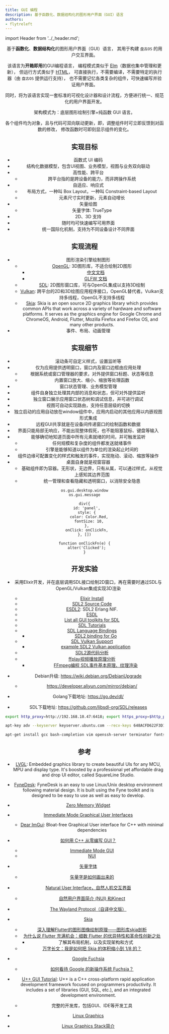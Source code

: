 ```yaml
---
title: GUI 编程
description: 基于函数化、数据结构化的图形用户界面（GUI）语言
authors:
- flytreleft
---
```


import Header from '../_header.md';

<Header />


基于**函数化**、**数据结构化**的图形用户界面（GUI）语言，
其用于构建 `盘古OS` 的用户交互界面。

该语言为**开箱即用**的GUI编程语言，
编程模式类似于 [Elm](https://elm-lang.org/)（数据也集中管理和更新），
但运行方式类似于 [HTML](https://en.wikipedia.org/wiki/HTML)，
可直接执行，不需要编译，不需要特定的执行器（由 `盘古OS` 提供运行支持），
也不需要记忆各类复杂的组件，可快速编写并验证用户界面。

同时，将为该语言实现一套标准的可视化设计器和设计流程，方便进行统一、规范化的用户界面开发。

架构模式为：底层图形绘制引擎+纯函数 GUI 语言。

各个组件均为对象，且与代码可双向联动更新，即，调整组件时可立即反馈到对函数的修改，
修改函数时可即刻显示组件的变化。

## 实现目标

- 函数式 UI 编码
- 结构化数据模型，包含UI视图、业务模型，视图与业务双向联动
- 高性能、跨平台
  - 跨平台指的是跨设备的能力，而非跨操作系统
- 自适应、响应式
  - 布局方式，一种叫 Box Layout，一种叫 Constraint-based Layout
  - 元素尺寸实时更新，元素自动增长
- 矢量绘图
  - 矢量字体: TrueType
- 2D、3D 支持
- 随时均可快速编写可用界面
- 统一国际化机制，支持为不同设备设计不同界面

## 实现流程

- 图形渲染引擎绘制图形
  - [OpenGL](https://www.opengl.org): 3D图形库，不适合绘制2D图形
    - [中文文档](https://learnopengl-cn.github.io/01%20Getting%20started/01%20OpenGL/)
    - [GLFW 文档](https://www.glfw.org/docs/3.3/pages.html)
  - [SDL](https://libsdl.org/): 2D图形窗口库，可与OpenGL集成以支持3D绘制
  - [Vulkan](https://www.vulkan.org/): 跨平台的2D和3D绘图应用程序接口，OpenGL替代者。Vulkan支持多线程，OpenGL不支持多线程
  - [Skia](https://skia.org/docs/):
    Skia is an open source 2D graphics library which provides common APIs
    that work across a variety of hardware and software platforms.
    It serves as the graphics engine for Google Chrome and ChromeOS,
    Android, Flutter, Mozilla Firefox and Firefox OS, and many other products.
- 事件、布局、动画管理

## 实现细节

- 滚动条可自定义样式，设置监听等
- 仅为应用提供透明窗口，窗口内及窗口边框由应用处理
  - 根据系统或窗口管理器的要求，对外提供窗口标题、状态等信息
  - 内置窗口放大、缩小、缩放等处理函数
- 窗口状态管理、业务模型管理
- 组件自身独立处理其内部的消息和状态，但可对外提供监听
- 独立窗口展示应用窗口状态树和调试信息，并可进行调试
- 视图可自动实现路由，支持任意层级的切换
- 独立启动的应用自动放在window组件中，应用内启动的其他应用以内嵌视图形式集成
- 远程GUI共享就是在设备间传递窗口的绘制函数和数据
- 界面只能局部无响应，不能出现整体假死，也不能阻塞鼠标、键盘等输入
- 能够确切地知道页面中所有元素就绪的时间，并可触发监听
  - 任何规模和复杂度的组件都发送就绪事件
  - 引擎是能够知道以组件为单位的渲染起止时间的
- 组件边缘可配置变化的样式和触发的事件，实现拖动、滚动、缩放等操作
- 桌面自身就是视窗容器
  - 基础组件即为容器。无形状，无边界，只有从属，可以通过样式，从视觉上感知其边界范围
  - 统一管理和查看隐藏和透明窗口，以消除安全隐患

```
os.gui.desktop.window
os.gui.message
```

```
div({
  id: 'panel',
  style: {
    color: Color.Red,
    fontSize: 10,
  },
  onClick: onClickFn,
}, [])

function onClickFn(e) {
  alter('Clicked');
}
```

## 开发实验

- 采用Elixir开发，并在底层调用SDL接口绘制2D窗口，再在需要时通过SDL与OpenGL/Vulkan集成实现3D渲染
  - [Elixir Install](https://elixir-lang.org/install.html)
  - [SDL2 Source Code](https://github.com/libsdl-org/SDL/)
  - [ESDL2](https://github.com/ninenines/esdl2): SDL2 Erlang NIF.
  - [ESDL](https://github.com/dgud/esdl/)
  - [List all GUI toolkits for SDL](https://discourse.libsdl.org/t/list-all-gui-toolkits-for-sdl/21911/3)
  - [SDL Tutorials](http://www.sdltutorials.com/)
  - [SDL Language Bindings](https://libsdl.org/languages.php)
    - [SDL2 binding for Go](https://github.com/veandco/go-sdl2)
  - [SDL Vulkan Support](https://wiki.libsdl.org/CategoryVulkan)
    - [example SDL2 Vulkan application](https://gist.github.com/YukiSnowy/dc31f47448ac61dd6aedee18b5d53858)
  - [SDL2源代码分析](https://www.cnblogs.com/xkfz007/articles/4524511.html)
  - [ffplay视频播放原理分析](https://segmentfault.com/a/1190000042263220)
    - [FFmpeg编程 SDL事件基本原理、纹理渲染](https://zhuanlan.zhihu.com/p/547238211)

- Debian升级: https://wiki.debian.org/DebianUpgrade
  - https://developer.aliyun.com/mirror/debian/
- Golang下载地址: https://go.dev/dl/
- SDL下载地址: https://github.com/libsdl-org/SDL/releases

```bash
export http_proxy=http://192.168.10.47:6418; export https_proxy=$http_proxy

apt-key adv --keyserver keyserver.ubuntu.com --recv-keys 648ACFD622F3D138 0E98404D386FA1D9 605C66F00D6C9793

apt-get install gcc bash-completion vim openssh-server terminator fonts-noto git rsync
```


## 参考

- [LVGL](https://github.com/lvgl/lvgl):
  Embedded graphics library to create beautiful UIs for any MCU, MPU and display type.
  It's boosted by a professional yet affordable drag and drop UI editor, called SquareLine Studio.
- [FyneDesk](https://github.com/fyne-io/fynedesk/):
  FyneDesk is an easy to use Linux/Unix desktop environment following material design.
  It is built using the Fyne toolkit and is designed to be easy to use as well as easy to develop.
- [Zero Memory Widget](https://perso.univ-lyon1.fr/thierry.excoffier/ZMW/)
- [Immediate Mode Graphical User Interfaces](http://www.cse.chalmers.se/edu/year/2011/course/TDA361/Advanced%20Computer%20Graphics/IMGUI.pdf)
  - [Dear ImGui](https://github.com/ocornut/imgui):
    Bloat-free Graphical User interface for C++ with minimal dependencies
- [如何用 C++ 从零编写 GUI？](https://www.zhihu.com/question/24462113)
  - [Immediate Mode GUI](https://www.zhihu.com/question/24462113/answer/1463984603)
  - [NUI](https://www.zhihu.com/question/24462113/answer/108810406)
- [矢量字体](https://zh.m.wikipedia.org/zh-hans/%E7%9F%A2%E9%87%8F%E5%AD%97%E4%BD%93)
  - [矢量字是如何画出来的](https://huailiang.github.io/blog/2019/engine/)
- [Natural User Interface，自然人机交互界面](https://zhuanlan.zhihu.com/p/159080929)
  - [自然用户界面简介 (NUI) 和Kinect](https://learn.microsoft.com/zh-cn/shows/k4wdev/introduction-to-natural-user-interfaces-nui-kinect)
- [The Wayland Protocol（自译中文版）](https://wayland.axionl.me/)

- [Skia](https://skia.org/docs/)
  - [深入理解Flutter的图形图像绘制原理——图形库skia剖析](https://segmentfault.com/a/1190000038827450)
  - [为什么说 Flutter 充满机会：细数 Flutter 的优异特性和革命性创新之处](https://fuchsia-china.com/flutter-intro/)
    - 了解其布局机制，以及实现架构和方式
  - [万字长文：我是如何把 Skia 的体积缩小到 1/8 的？](https://www.infoq.cn/article/omef0qu4qllcy3drvep9)

- [Google Fuchsia](https://fuchsia-china.com/)
  - [如何看待 Google 的新操作系统 Fuchsia？](https://www.zhihu.com/question/49535135)

- [U++ GUI Tutorial](https://www.ultimatepp.org/srcdoc$CtrlLib$Tutorial$en-us.html):
  U++ is a C++ cross-platform rapid application development framework focused on programmers productivity.
  It includes a set of libraries (GUI, SQL, etc.), and an integrated development environment.
  - 完整的开发库，包括GUI、IDE等开发工具

- [Linux Graphics](https://juejin.cn/post/6844903842383921160)
- [Linux Graphics Stack简介](https://www.cnblogs.com/ArsenalfanInECNU/p/15787816.html)
